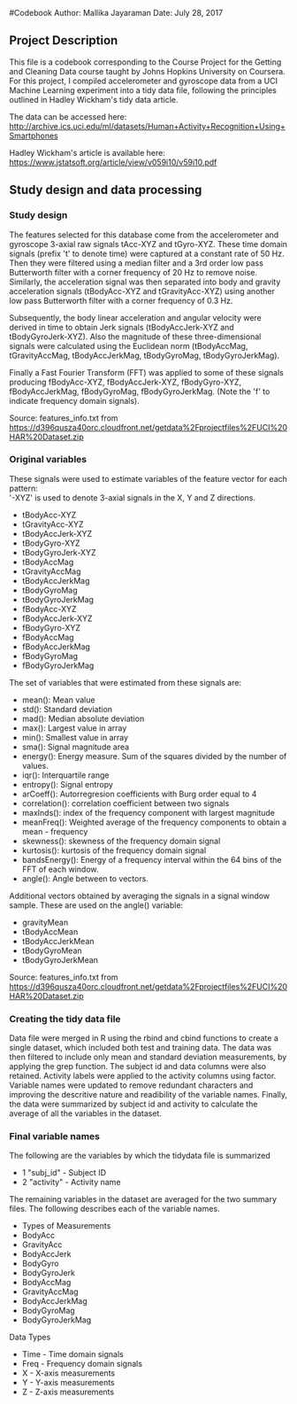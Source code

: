 #Codebook
Author: Mallika Jayaraman
Date: July 28, 2017


## Project Description 
This file is a codebook corresponding to the Course Project for the Getting and Cleaning Data course taught by Johns Hopkins University on Coursera. For this project, I compiled accelerometer and gyroscope data from a UCI Machine Learning experiment into a tidy data file, following the principles outlined in Hadley Wickham's tidy data article. 

The data can be accessed here: http://archive.ics.uci.edu/ml/datasets/Human+Activity+Recognition+Using+Smartphones

Hadley Wickham's article is available here: https://www.jstatsoft.org/article/view/v059i10/v59i10.pdf

## Study design and data processing 
### Study design
The features selected for this database come from the accelerometer and gyroscope 3-axial raw signals tAcc-XYZ and tGyro-XYZ. These time domain signals (prefix 't' to denote time) were captured at a constant rate of 50 Hz. Then they were filtered using a median filter and a 3rd order low pass Butterworth filter with a corner frequency of 20 Hz to remove noise. Similarly, the acceleration signal was then separated into body and gravity acceleration signals (tBodyAcc-XYZ and tGravityAcc-XYZ) using another low pass Butterworth filter with a corner frequency of 0.3 Hz. 

Subsequently, the body linear acceleration and angular velocity were derived in time to obtain Jerk signals (tBodyAccJerk-XYZ and tBodyGyroJerk-XYZ). Also the magnitude of these three-dimensional signals were calculated using the Euclidean norm (tBodyAccMag, tGravityAccMag, tBodyAccJerkMag, tBodyGyroMag, tBodyGyroJerkMag). 

Finally a Fast Fourier Transform (FFT) was applied to some of these signals producing fBodyAcc-XYZ, fBodyAccJerk-XYZ, fBodyGyro-XYZ, fBodyAccJerkMag, fBodyGyroMag, fBodyGyroJerkMag. (Note the 'f' to indicate frequency domain signals). 

Source: features_info.txt from https://d396qusza40orc.cloudfront.net/getdata%2Fprojectfiles%2FUCI%20HAR%20Dataset.zip

### Original variables 
These signals were used to estimate variables of the feature vector for each pattern:  
'-XYZ' is used to denote 3-axial signals in the X, Y and Z directions.

- tBodyAcc-XYZ
- tGravityAcc-XYZ
- tBodyAccJerk-XYZ
- tBodyGyro-XYZ
- tBodyGyroJerk-XYZ
- tBodyAccMag
- tGravityAccMag
- tBodyAccJerkMag
- tBodyGyroMag
- tBodyGyroJerkMag
- fBodyAcc-XYZ
- fBodyAccJerk-XYZ
- fBodyGyro-XYZ
- fBodyAccMag
- fBodyAccJerkMag
- fBodyGyroMag
- fBodyGyroJerkMag

The set of variables that were estimated from these signals are: 

- mean(): Mean value
- std(): Standard deviation
- mad(): Median absolute deviation 
- max(): Largest value in array
- min(): Smallest value in array
- sma(): Signal magnitude area
- energy(): Energy measure. Sum of the squares divided by the number of values. 
- iqr(): Interquartile range 
- entropy(): Signal entropy
- arCoeff(): Autorregresion coefficients with Burg order equal to 4
- correlation(): correlation coefficient between two signals
- maxInds(): index of the frequency component with largest magnitude
- meanFreq(): Weighted average of the frequency components to obtain a mean - frequency
- skewness(): skewness of the frequency domain signal 
- kurtosis(): kurtosis of the frequency domain signal 
- bandsEnergy(): Energy of a frequency interval within the 64 bins of the FFT of each window.
- angle(): Angle between to vectors.

Additional vectors obtained by averaging the signals in a signal window sample. These are used on the angle() variable:

- gravityMean
- tBodyAccMean
- tBodyAccJerkMean
- tBodyGyroMean
- tBodyGyroJerkMean

Source: features_info.txt from https://d396qusza40orc.cloudfront.net/getdata%2Fprojectfiles%2FUCI%20HAR%20Dataset.zip

### Creating the tidy data file 
Data file were merged in R using the rbind and cbind functions to create a single dataset, which included both test and training data. The data was then filtered to include only mean and standard deviation measurements, by applying the grep function. The subject id and data columns were also retained. Activity labels were applied to the activity columns using factor. Variable names were updated to remove redundant characters and improving the descritive nature and readibility of the variable names. Finally, the data were summarized by subject id and activity to calculate the average of all the variables in the dataset. 

### Final variable names
The following are the variables by which the tidydata file is summarized

- 1 "subj_id" - Subject ID                   
- 2 "activity" - Activity name

The remaining variables in the dataset are averaged for the two summary files. The following describes each of the variable names.

- Types of Measurements
- BodyAcc
- GravityAcc
- BodyAccJerk
- BodyGyro
- BodyGyroJerk
- BodyAccMag
- GravityAccMag
- BodyAccJerkMag
- BodyGyroMag
- BodyGyroJerkMag

Data Types
- Time - Time domain signals
- Freq - Frequency domain signals
- X - X-axis measurements
- Y - Y-axis measurements
- Z - Z-axis measurements
